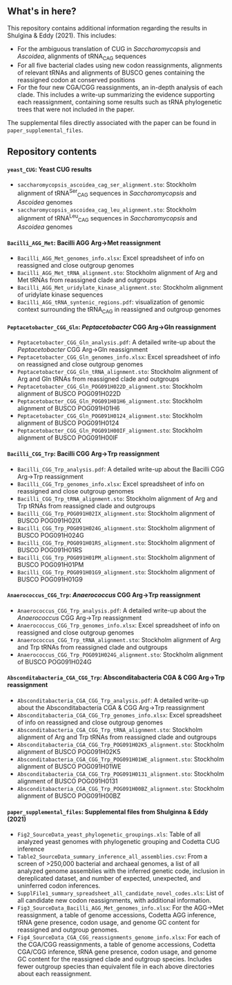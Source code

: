 ## What's in here?

This repository contains additional information regarding the results in Shulgina & Eddy (2021). This includes:

- For the ambiguous translation of CUG in _Saccharomycopsis_ and _Ascoidea_, alignments of tRNA<sub>CAG</sub> sequences
- For all five bacterial clades using new codon reassignments, alignments of relevant tRNAs and alignments of BUSCO genes containing the reassigned codon at conserved positions
- For the four new CGA/CGG reassignments, an in-depth analysis of each clade. This includes a write-up summarizing the evidence supporting each reassignment, containing some results such as tRNA phylogenetic trees that were not included in the paper.

The supplemental files directly associated with the paper can be found in `paper_supplemental_files`.

## Repository contents

#### `yeast_CUG`: Yeast CUG results
- `saccharomycopsis_ascoidea_cag_ser_alignment.sto`: Stockholm alignment of tRNA<sup>Ser</sup><sub>CAG</sub> sequences in _Saccharomycopsis_ and _Ascoidea_ genomes
- `saccharomycopsis_ascoidea_cag_leu_alignment.sto`: Stockholm alignment of tRNA<sup>Leu</sup><sub>CAG</sub> sequences in _Saccharomycopsis_ and _Ascoidea_ genomes

#### `Bacilli_AGG_Met`: Bacilli AGG Arg&#8594;Met reassignment
- `Bacilli_AGG_Met_genomes_info.xlsx`: Excel spreadsheet of info on reassigned and close outgroup genomes
- `Bacilli_AGG_Met_tRNA_alignment.sto`: Stockholm alignment of Arg and Met tRNAs from reassigned clade and outgroups
- `Bacilli_AGG_Met_uridylate_kinase_alignment.sto`: Stockholm alignment of uridylate kinase sequences
- `Bacilli_AGG_tRNA_syntenic_regions.pdf`: visualization of genomic context surrounding the tRNA<sub>CAG</sub> in reassigned and outgroup genomes 

#### `Peptacetobacter_CGG_Gln`: _Peptacetobacter_ CGG Arg&#8594;Gln reassignment 
- `Peptacetobacter_CGG_Gln_analysis.pdf`: A detailed write-up about the _Peptacetobacter_ CGG Arg&#8594;Gln reassignment
- `Peptacetobacter_CGG_Gln_genomes_info.xlsx`: Excel spreadsheet of info on reassigned and close outgroup genomes
- `Peptacetobacter_CGG_Gln_tRNA_alignment.sto`: Stockholm alignment of Arg and Gln tRNAs from reassigned clade and outgroups
- `Peptacetobacter_CGG_Gln_POG091H022D_alignment.sto`: Stockholm alignment of BUSCO POG091H022D
- `Peptacetobacter_CGG_Gln_POG091H01H6_alignment.sto`: Stockholm alignment of BUSCO POG091H01H6
- `Peptacetobacter_CGG_Gln_POG091H0124_alignment.sto`: Stockholm alignment of BUSCO POG091H0124
- `Peptacetobacter_CGG_Gln_POG091H00IF_alignment.sto`: Stockholm alignment of BUSCO POG091H00IF


#### `Bacilli_CGG_Trp`: Bacilli CGG Arg&#8594;Trp reassignment  
- `Bacilli_CGG_Trp_analysis.pdf`: A detailed write-up about the Bacilli CGG Arg&#8594;Trp reassignment  
- `Bacilli_CGG_Trp_genomes_info.xlsx`: Excel spreadsheet of info on reassigned and close outgroup genomes
- `Bacilli_CGG_Trp_tRNA_alignment.sto`: Stockholm alignment of Arg and Trp tRNAs from reassigned clade and outgroups
- `Bacilli_CGG_Trp_POG091H02IX_alignment.sto`: Stockholm alignment of BUSCO POG091H02IX
- `Bacilli_CGG_Trp_POG091H024G_alignment.sto`: Stockholm alignment of BUSCO POG091H024G
- `Bacilli_CGG_Trp_POG091H01RS_alignment.sto`: Stockholm alignment of BUSCO POG091H01RS
- `Bacilli_CGG_Trp_POG091H01PM_alignment.sto`: Stockholm alignment of BUSCO POG091H01PM
- `Bacilli_CGG_Trp_POG091H01G9_alignment.sto`: Stockholm alignment of BUSCO POG091H01G9

#### `Anaerococcus_CGG_Trp`: _Anaerococcus_ CGG Arg&#8594;Trp reassignment 
- `Anaerococcus_CGG_Trp_analysis.pdf`: A detailed write-up about the _Anaerococcus_ CGG Arg&#8594;Trp reassignment 
- `Anaerococcus_CGG_Trp_genomes_info.xlsx`: Excel spreadsheet of info on reassigned and close outgroup genomes
- `Anaerococcus_CGG_Trp_tRNA_alignment.sto`: Stockholm alignment of Arg and Trp tRNAs from reassigned clade and outgroups
- `Anaerococcus_CGG_Trp_POG091H024G_alignment.sto`: Stockholm alignment of BUSCO POG091H024G

#### `Absconditabacteria_CGA_CGG_Trp`: Absconditabacteria CGA & CGG Arg&#8594;Trp reassignment 
- `Absconditabacteria_CGA_CGG_Trp_analysis.pdf`: A detailed write-up about the Absconditabacteria CGA & CGG Arg&#8594;Trp reassignment 
- `Absconditabacteria_CGA_CGG_Trp_genomes_info.xlsx`: Excel spreadsheet of info on reassigned and close outgroup genomes
- `Absconditabacteria_CGA_CGG_Trp_tRNA_alignment.sto`: Stockholm alignment of Arg and Trp tRNAs from reassigned clade and outgroups
- `Absconditabacteria_CGA_CGG_Trp_POG091H02K5_alignment.sto`: Stockholm alignment of BUSCO POG091H02K5
- `Absconditabacteria_CGA_CGG_Trp_POG091H01WE_alignment.sto`: Stockholm alignment of BUSCO POG091H01WE
- `Absconditabacteria_CGA_CGG_Trp_POG091H0131_alignment.sto`: Stockholm alignment of BUSCO POG091H0131
- `Absconditabacteria_CGA_CGG_Trp_POG091H00BZ_alignment.sto`: Stockholm alignment of BUSCO POG091H00BZ

#### `paper_supplemental_files`: Supplemental files from Shulginna & Eddy (2021)
- `Fig2_SourceData_yeast_phylogenetic_groupings.xls`: Table of all analyzed yeast genomes with phylogenetic grouping and Codetta CUG inference
- `Table2_SourceData_summary_inference_all_assemblies.csv`: From a screen of >250,000 bacterial and archaeal genomes, a list of all analyzed genome assemblies with the inferred genetic code, inclusion in dereplicated dataset, and number of expected, unexpected, and uninferred codon inferences.
- `SupplFile1_summary_spreadsheet_all_candidate_novel_codes.xls`: List of all candidate new codon reassignments, with additional information.
- `Fig3_SourceData_Bacilli_AGG_Met_genomes_info.xlsx`: For the AGG$\rightarrow$Met reassignment, a table of genome accessions, Codetta AGG inference, tRNA gene presence, codon usage, and genome GC content for reassigned and outgroup genomes.
- `Fig4_SourceData_CGA_CGG_reassignments_genome_info.xlsx`: For each of the CGA/CGG reassignments, a table of genome accessions, Codetta CGA/CGG inference, tRNA gene presence, codon usage, and genome GC content for the reassigned clade and outgroup species. Includes fewer outgroup species than equivalent file in each above directories about each reassignment.

